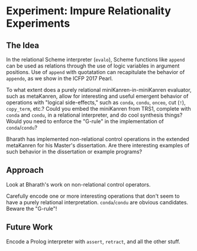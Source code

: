 # Experiment: Impure Relationality Experiments

## The Idea

In the relational Scheme interpreter (`evalo`), Scheme functions like `append` can be used as relations through the use of logic variables in argument positions.  Use of `append` with quotatation can recapitulate the behavior of `appendo`, as we show in the ICFP 2017 Pearl.

To what extent does a purely relational miniKanren-in-miniKanren evaluator, such as metaKanren, allow for interesting and useful emergent behavior of operations with "logical side-effects," such as `conda`, `condu`, `onceo`, cut (`!`), `copy_term`, etc.?  Could you embed the miniKanren from TRS1, complete with `conda` and `condu`, in a relational interpreter, and do cool synthesis things?  Would you need to enforce the "G-rule" in the implementation of `conda`/`condu`?

Bharath has implemented non-relational control operations in the extended metaKanren for his Master's dissertation.  Are there interesting examples of such behavior in the dissertation or example programs?

## Approach

Look at Bharath's work on non-relational control operators.

Carefully encode one or more interesting operations that don't seem to have a purely relational interpretation.  `conda`/`condu` are obvious candidates.  Beware the "G-rule"!

## Future Work

Encode a Prolog interpreter with `assert`, `retract`, and all the other stuff.